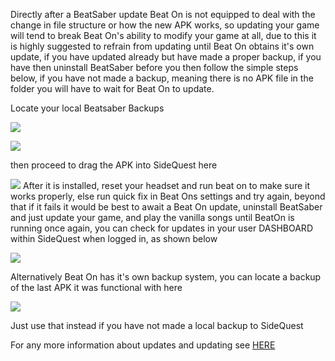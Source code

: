 Directly after a BeatSaber update Beat On is not equipped to deal with the change in file structure or how the new APK works, so updating your game will tend to break Beat On's ability to modify your game at all, due to this it is highly suggested to refrain from updating until Beat On obtains it's own update, if you have updated already but have made a proper backup, if you have then uninstall BeatSaber before you then follow the simple steps below, if you have not made a backup, meaning there is no APK file in the folder you will have to wait for Beat On to update.

Locate your local Beatsaber Backups

![](https://cdn.discordapp.com/attachments/615234075778875453/616917885452943370/Screenshot_86.png)

![](https://cdn.discordapp.com/attachments/615234075778875453/616917883607580673/Screenshot_87.png)

then proceed to drag the APK into SideQuest here

![](https://cdn.discordapp.com/attachments/615234075778875453/616918237824942080/dragdropheretosidequest.png)
After it is installed, reset your headset and run beat on to make sure it works properly, else run quick fix in Beat Ons settings and try again, beyond that if it fails it would be best to await a Beat On update, uninstall BeatSaber and just update your game, and play the vanilla songs until BeatOn is running once again, you can check for updates in your user DASHBOARD within SideQuest when logged in, as shown below

![](https://cdn.discordapp.com/attachments/615234075778875453/616920236863520779/Screenshot_88.png)

Alternatively Beat On has it's own backup system, you can locate a backup of the last APK it was functional with here

![](https://cdn.discordapp.com/attachments/615234075778875453/617055720571142156/Screenshot_90.png)

Just use that instead if you have not made a local backup to SideQuest


For any more information about updates and updating see [HERE](https://github.com/the-expanse/SideQuest/wiki/Beatsaber-update-%23.%23.%23-is-out,-can-i-install-it%3F)